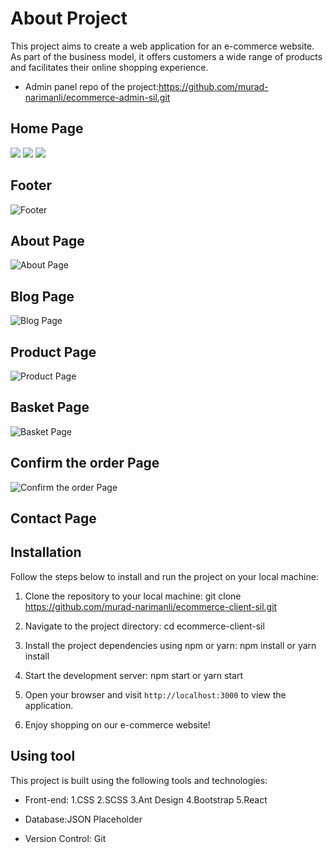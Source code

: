 # About Project

This project aims to create a web application for an e-commerce website. As part of the business model, it offers customers a wide range of products and facilitates their online shopping experience.
- Admin panel repo of the project:https://github.com/murad-narimanli/ecommerce-admin-sil.git

## Home Page
<img src="https://github.com/murad-narimanli/ecommerce-client-sil/assets/100444320/8f473b54-490c-45db-93de-9d32e26a0fab"/>
<img src="https://github.com/murad-narimanli/ecommerce-client-sil/assets/100444320/05f5cb76-3dc3-492d-bfbb-a85e18888d4f"/>
<img src="https://github.com/murad-narimanli/ecommerce-client-sil/assets/100444320/70188ed9-0faa-499c-9a3a-8c06c906dc03"/>

## Footer

![Footer](https://github.com/murad-narimanli/ecommerce-client-sil/assets/100444320/6c28b6f2-b7cf-46e3-a691-d48b381d8446)

## About Page

![About Page](https://github.com/murad-narimanli/ecommerce-client-sil/assets/100444320/226cb6e4-2467-4514-a34c-932c662bdaee)

## Blog Page

![Blog Page](https://github.com/murad-narimanli/ecommerce-client-sil/assets/100444320/fb97edcf-39bc-4902-9a49-099d6683a5de)

## Product Page

![Product Page](https://github.com/murad-narimanli/ecommerce-client-sil/assets/100444320/10e76ce1-b914-4497-b0bf-38ebbde4de12)

## Basket Page

![Basket Page](https://github.com/murad-narimanli/ecommerce-client-sil/assets/100444320/7374d3e9-9270-4a98-9d99-1ba485e2ff24)

## Confirm the order Page

![Confirm the order Page](https://github.com/murad-narimanli/ecommerce-client-sil/assets/100444320/1d7a403b-aaf4-4d20-8a62-f622584c5ffc)

## Contact Page




## Installation

Follow the steps below to install and run the project on your local machine:

1. Clone the repository to your local machine: git clone https://github.com/murad-narimanli/ecommerce-client-sil.git

2. Navigate to the project directory: cd ecommerce-client-sil
 
3. Install the project dependencies using npm or yarn: npm install or yarn install

4. Start the development server: npm start or yarn start

5. Open your browser and visit `http://localhost:3000` to view the application.

6. Enjoy shopping on our e-commerce website!

## Using tool

This project is built using the following tools and technologies:
- Front-end:
1.CSS
2.SCSS
3.Ant Design
4.Bootstrap
5.React

- Database:JSON Placeholder
- Version Control: Git







